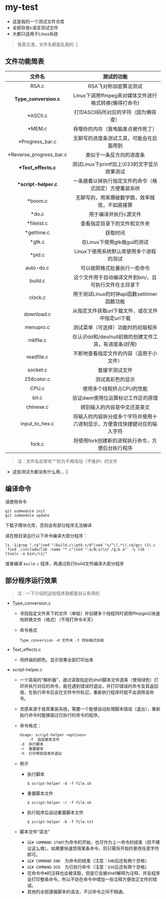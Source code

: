 # my-test

- 这是我的一个测试文件仓库
- 全部存放c语言测试文件
- 大都只适用于Linux系统

> 我英文渣，文件名都是乱取的 :|

## 文件功能简表

| 文件名                     | 测试的功能                                                                 |
|:--------------------------:|:--------------------------------------------------------------------------:|
| RSA.c                      | RSA飞对称加密算法测试                                                      |
| **Type\_conversion.c**     | Linux下调用ffmpeg来对媒体文件进行格式转换(懒得打命令)                      |
| \*ASCII.c                  | 打印ASCII码所对应的字符（因为懒得查）                                      |
| \*MEM.c                    | 吞噬你的内存（我电脑差点被作死了）                                         |
| \*Progress\_bar.c          | 无聊写的进度条测试工具，可能会在后面用到                                   |
| \*Reverse\_progress\_bar.c | 类似于一条反方向的进度条                                                   |
| **\*Text\_effects.c**      | 测试Linux下printf加上\033的文字显示效果测试                                |
| **\*script-helper.c**      | 一条接着以掉执行指定文件的命令（格式固定）方便重装系统                     |
| \*boom.c                   | 无聊写的，用来爆破数学题，效率贼低，不如直接算                             |
| \*do.c                     | 用于编译并执行c源文件                                                      |
| \*filelist.c               | 查看指定目录下的文件和文件夹                                               |
| \*gettime.c                | 获取时间                                                                   |
| \*gtk.c                    | 在Linux下使用gtk做gui的测试                                                |
| \*pid.c                    | Linux下使用系统默认库使用多个进程的测试                                    |
| auto-do.c                  | 可以按照格式批量执行一些命令                                               |
| build.c                    | 这个文件用于自动编译文件到bin/，且可执行文件在主目录下                     |
| clock.c                    | 用于测试Linux的时钟api函数setitimer函数功能                                |
| download.c                 | 从指定文件获取url下载文件，或在文件中指定url下载                           |
| menupro.c                  | 测试菜单（可选择）功能时的初版程序                                         |
| mkfile.c                   | 在认识dd和/dev/null前做的创建文件工具，有进度条(好用)                      |
| readfile.c                 | 不断地查看指定文件的内容（适用于小文件）                                   |
| socket.c                   | 套接字测试文件                                                             |
| 256color.c                 | 测试真彩色的显示                                                           |
| CPU.c                      | 使用多个线程挤占CPU的性能                                                  |
| bit.c                      | 验证dwm使用位运算标记工作区的原理                                          |
| chinese.c                  | 辨别输入的内容是中文还是英文                                               |
| input_to_hex.c             | 将输入的内容拆分成多个字符并使用十六进制显示，方便查找快捷键对应的输入字符 |
| fork.c                     | 将使用fork创建新的进程执行命令，方便后台执行程序                           |

> 注：文件名前带有'\*'的为不再改动（不维护）的文件

- 这些测试大都没有什么用... :|

## 编译命令

请使用命令

```shell
git submodule init
git submodule update
```

下载子模块仓库，否则会有部分程序无法编译

请在根目录运行以下命令编译大部分程序：

```shell
ls -1|grep ".c$"|sed "/build.c\|gtk.c/d"|sed "s/^\(.*\).c$/gcc \1\.c `find ./include/lib -name "*.c"|sed ":a;N;s/\n/ /g;b a"` -L lib -ltools -o bin\/\1/"
```

或者编译 `build.c` 程序，再通过执行build文件编译大部分程序

## 部分程序运行效果

> 注：一下介绍的这些程序我都是自认有用的

- Type_conversion.c
  - 寻找指定文件夹下的文件（单级）并创建多个线程同时调用ffmpge以快速地转换文件（格式）（不用打命令半天）

  - 命令格式

    ```shell
    Type_conversion -d 文件夹 -t 目标格式后缀
    ```

- Text\_effects.c

  - 将终端的颜色、显示效果全部打印出来

- script-helper.c

  - 一个简易的“解析器”，通过读取指定的shell脚本文件逐条（使用绿色）打印并执行对应的命令，能在遇到错误时退出，并打印错误的命令及其返回值，在执行命令后会在文件中作标记，重新执行程序时就不会调用该命令。

  - 灵感来源于我常重装系统，需要一个能够自动处理脚本错误（退出），重新执行命令时能够跳过已执行的命令的程序。

  - 命令格式：

    ```txt
    Usage: script-helper <options>
        -f  指定脚本文件
	-d  执行脚本
	-r  重置脚本
	-h  打印帮助信息并退出
    ```

  - 例子

    - 执行脚本

      ```shell
      $ script-helper -d -f file.sh
      ```

    - 重置脚本文件

      ```shell
      $ script-helper -r -f file.sh
      ```

    - 执行程序后自动重置脚本文件

      ```shell
      $ script-helper -b -f file.txt
      ```

  - 脚本文件“语法”

    - 以`# COMMAND START`为命令的开始，也可作为上一命令的结束（但不建议这么做）。如果要快速禁用某条命令，则只需将开始符更改任意字符即可。
    - 以`# COMMAND END  `为命令的结束（注意：`END`后还有两个空格）
    - 以`# COMMAND DID  `为已执行命令（注意：`DID`后还有两个空格）
    - 在命令中`#`的注释也会被读取，但是它会被shell解释为注释，并且程序会打印整条命令，所以不妨在命令中增加一些注释方便改正文件的错误。
    - 其他的全部遵循脚本的语法，不过命令之间不相通。


